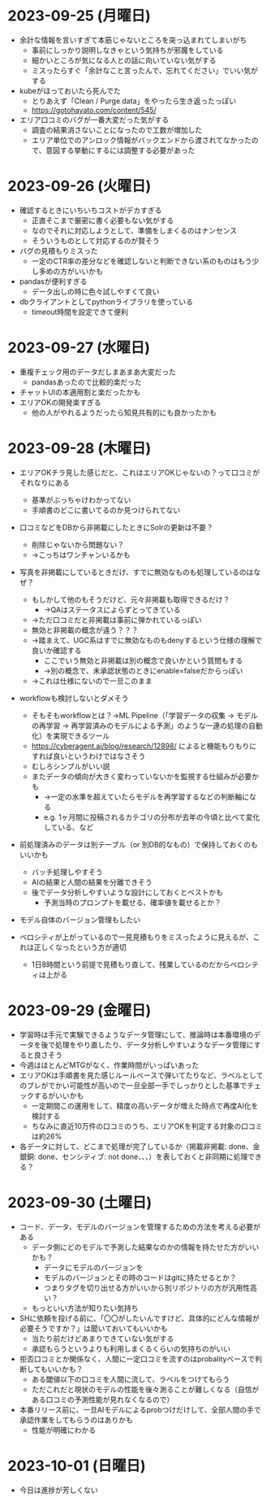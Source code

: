 # 2023-09-25 (月曜日)

* 余計な情報を言いすぎて本筋じゃないところを突っ込まれてしまいがち
  * 事前にしっかり説明しなきゃという気持ちが邪魔をしている
  * 細かいところが気になる人との話に向いていない気がする
  * ミスったらすぐ「余計なこと言ったんで、忘れてください」でいい気がする
* kubeがほっておいたら死んでた
  * とりあえず「Clean / Purge data」をやったら生き返ったっぽい
  * https://gotohayato.com/content/545/
* エリア口コミのバグが一番大変だった気がする
  * 調査の結果消さないことになったので工数が増加した
  * エリア単位でのアンロック情報がバックエンドから渡されてなかったので、意図する挙動にするには調整する必要があった


# 2023-09-26 (火曜日)

* 確認するときにいちいちコストがデカすぎる
  * 正直そこまで厳密に書く必要もない気がする
  * なのでそれに対応しようとして、準備をしまくるのはナンセンス
  * そういうものとして対応するのが賢そう
* バグの見積もりミスった
  * 一定のCTR率の差分などを確認しないと判断できない系のものはもう少し多めの方がいいかも
* pandasが便利すぎる
  * データ出しの時に色々試しやすくて良い
* dbクライアントとしてpythonライブラリを使っている
  * timeout時間を設定できて便利

# 2023-09-27 (水曜日)

* 重複チェック用のデータだしまあまあ大変だった
  * pandasあったので比較的楽だった
* チャットUIの本適用割と楽だったかも
* エリアOKの開発楽すぎる
  * 他の人がやれるようだったら知見共有的にも良かったかも

# 2023-09-28 (木曜日)

* エリアOKチラ見した感じだと、これはエリアOKじゃないの？って口コミがそれなりにある
  * 基準がぶっちゃけわかってない
  * 手順書のどこに書いてるのか見つけられてない

* 口コミなどをDBから非掲載にしたときにSolrの更新は不要？
  * 削除じゃないから問題ない？
  * →こっちはワンチャンいるかも
* 写真を非掲載にしているときだけ、すでに無効なものも処理しているのはなぜ？
  * もしかして他のもそうだけど、元々非掲載も取得できるだけ？
    * →QAはステータスによらずとってきている
  * →ただ口コミだと非掲載は事前に弾かれているっぽい
  * 無効と非掲載の概念が違う？？？
  * →踏まえて、UGC系はすでに無効なものもdenyするという仕様の理解で良いか確認する
    * ここでいう無効と非掲載は別の概念で良いかという質問もする
    * →別の概念で、未承認状態のときにenable=falseだからっぽい
  * →これは仕様にないので一旦このまま

*  workflowも検討しないとダメそう
   * そもそもworkflowとは？→ML Pipeline（「学習データの収集 → モデルの再学習 → 再学習済みのモデルによる予測」のような一連の処理の自動化）を実現できるツール
   * https://cyberagent.ai/blog/research/12898/ によると機能もりもりにすれば良いというわけではなさそう
   * むしろシンプルがいい説
   * またデータの傾向が大きく変わっていないかを監視する仕組みが必要かも
     * →一定の水準を超えていたらモデルを再学習するなどの判断軸になる
     * e.g. 1ヶ月間に投稿されるカテゴリの分布が去年の今頃と比べて変化している、など
 * 前処理済みのデータは別テーブル（or 別DB的なもの）で保持しておくのもいいかも
   * バッチ処理しやすそう
   * AIの結果と人間の結果を分離できそう
   * 後でデータ分析しやすいような設計にしておくとベストかも
     * 予測当時のプロンプトを載せる、確率値を載せるとか？
 * モデル自体のバージョン管理もしたい

 * ベロシティが上がっているので一見見積もりをミスったように見えるが、これは正しくなったという方が適切
   * 1日8時間という前提で見積もり直して、残業しているのだからベロシティは上がる


# 2023-09-29 (金曜日)

* 学習時は手元で実験できるようなデータ管理にして、推論時は本番環境のデータを後で処理をやり直したり、データ分析しやすいようなデータ管理にすると良さそう
* 今週はほとんどMTGがなく、作業時間がいっぱいあった
* エリアOKは手順書を見た感じルールベースで弾いてたりなど、ラベルとしてのブレがでかい可能性が高いので一旦全部一手でしっかりとした基準でチェックするがいいかも
  * 一定期間この運用をして、精度の高いデータが増えた時点で再度AI化を検討する
  * ちなみに直近10万件の口コミのうち、エリアOKを判定する対象の口コミは約26%
* 各データに対して、どこまで処理が完了しているか（掲載非掲載: done、金銀銅: done、センシティブ: not done、、、）を表しておくと非同期に処理できる？


# 2023-09-30 (土曜日)

* コード、データ、モデルのバージョンを管理するための方法を考える必要がある
  * データ側にどのモデルで予測した結果なのかの情報を持たせた方がいいかも？
    * データにモデルのバージョンを
    * モデルのバージョンとその時のコードはgitに持たせるとか？
    * つまりタグを切り出せる方がいいから別リポジトリの方が汎用性高い？
  * もっといい方法が知りたい気持ち
* SHに依頼を投げる前に、「〇〇がしたいんですけど、具体的にどんな情報が必要そうですか？」は聞いておいてもいいかも
  * 当たり前だけどあまりできていない気がする
  * 承認もらうというよりも利用しまくるくらいの気持ちのがいい
* 拒否口コミとか関係なく、人間に一定口コミを流すのはprobalityベースで判断してもいいかも？
  * ある閾値以下の口コミを人間に流して、ラベルをつけてもらう
  * ただこれだと現状のモデルの性能を後々測ることが難しくなる（自信がある口コミの予測性能が見れなくなるので）
* 本番リリース前に、一旦AIモデルによるprobつけだけして、全部人間の手で承認作業をしてもらうのはありかも
  * 性能が明確にわかる


# 2023-10-01 (日曜日)

* 今日は進捗が芳しくない


